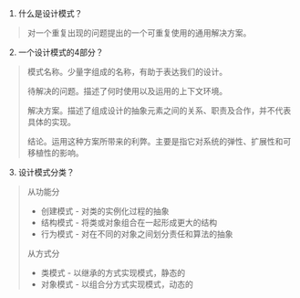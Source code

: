 1. 什么是设计模式？
> 对一个重复出现的问题提出的一个可重复使用的通用解决方案。

2. 一个设计模式的4部分？
> 模式名称。少量字组成的名称，有助于表达我们的设计。
>
> 待解决的问题。描述了何时使用以及运用的上下文环境。
>
> 解决方案。描述了组成设计的抽象元素之间的关系、职责及合作，并不代表具体的实现。
>
> 结论。运用这种方案所带来的利弊。主要是指它对系统的弹性、扩展性和可移植性的影响。
3. 设计模式分类？
> 从功能分
> * 创建模式 - 对类的实例化过程的抽象
> * 结构模式 - 将类或对象组合在一起形成更大的结构
> * 行为模式 - 对在不同的对象之间划分责任和算法的抽象
>
> 从方式分
> * 类模式 - 以继承的方式实现模式，静态的
> * 对象模式 - 以组合分方式实现模式，动态的
